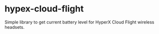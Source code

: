 # hypex-cloud-flight
Simple library to get current battery level for HyperX Cloud Flight wireless headsets.

